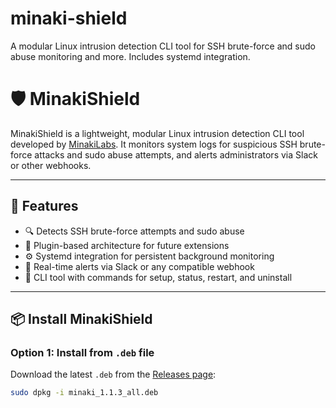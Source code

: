 # minaki-shield
A modular Linux intrusion detection CLI tool for SSH brute-force and sudo abuse monitoring and more. Includes systemd integration.

# 🛡️ MinakiShield

MinakiShield is a lightweight, modular Linux intrusion detection CLI tool developed by [MinakiLabs](https://minakilabs.com). It monitors system logs for suspicious SSH brute-force attacks and sudo abuse attempts, and alerts administrators via Slack or other webhooks.

---

## 🚀 Features

- 🔍 Detects SSH brute-force attempts and sudo abuse
- 🧩 Plugin-based architecture for future extensions
- ⚙️ Systemd integration for persistent background monitoring
- 📢 Real-time alerts via Slack or any compatible webhook
- 🧼 CLI tool with commands for setup, status, restart, and uninstall

---

## 📦 Install MinakiShield

### Option 1: Install from `.deb` file

Download the latest `.deb` from the [Releases page](https://github.com/MinakiLabs-Official/minaki-shield/releases):

```bash
sudo dpkg -i minaki_1.1.3_all.deb
